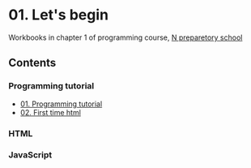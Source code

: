 # 01. Let's begin

Workbooks in chapter 1 of programming course, [N preparetory school](https://www.nnn.ed.nico/)

## Contents

### Programming tutorial

- [01. Programming tutorial](https://github.com/ababa893/nnn_workbook/blob/master/01/01_programming_tutorial.md)
- [02. First time html](https://github.com/ababa893/nnn_workbook/blob/master/01/02_first_time_html.md)

### HTML

### JavaScript